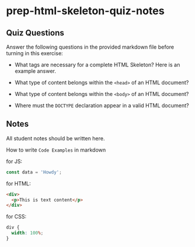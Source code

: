 # prep-html-skeleton-quiz-notes

## Quiz Questions

Answer the following questions in the provided markdown file before turning in this exercise:

- What tags are necessary for a complete HTML Skeleton?
Here is an example answer.

- What type of content belongs within the `<head>` of an HTML document?

- What type of content belongs within the `<body>` of an HTML document?

- Where must the `DOCTYPE` declaration appear in a valid HTML document?

## Notes

All student notes should be written here.

How to write `Code Examples` in markdown

for JS:

```javascript
const data = 'Howdy';
```

for HTML:

```html
<div>
  <p>This is text content</p>
</div>
```

for CSS:

```css
div {
  width: 100%;
}
```
